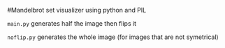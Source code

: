 #Mandelbrot set visualizer using python and PIL

`main.py` generates half the image then flips it

`noflip.py` generates the whole image (for images that are not symetrical)
